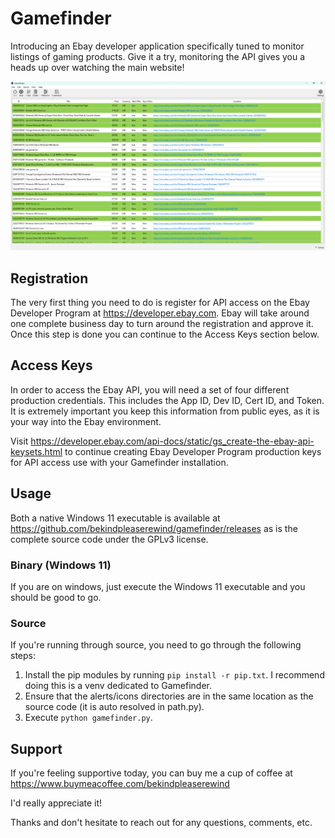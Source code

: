 # Gamefinder
Introducing an Ebay developer application specifically tuned to monitor listings of gaming products.  Give it a try, monitoring the API gives you a heads up over watching the main website!

![Gamefinder Screenshot](https://raw.githubusercontent.com/bekindpleaserewind/gamefinder/main/screenshot.png)

## Registration
The very first thing you need to do is register for API access on the Ebay Developer Program at https://developer.ebay.com.  Ebay will take around one complete business day to turn around the registration and approve it.  Once this step is done you can continue to the Access Keys section below.

## Access Keys
In order to access the Ebay API, you will need a set of four different production credentials.  This includes the App ID, Dev ID, Cert ID, and Token.  It is extremely important you keep this information from public eyes, as it is your way into the Ebay environment.

Visit https://developer.ebay.com/api-docs/static/gs_create-the-ebay-api-keysets.html to continue creating Ebay Developer Program production keys for API access use with your Gamefinder installation.

## Usage
Both a native Windows 11 executable is available at https://github.com/bekindpleaserewind/gamefinder/releases as is the complete source code under the GPLv3 license.

### Binary (Windows 11)
If you are on windows, just execute the Windows 11 executable and you should be good to go.

### Source
If you're running through source, you need to go through the following steps:

1. Install the pip modules by running ```pip install -r pip.txt```. I recommend doing this is a venv dedicated to Gamefinder.
2. Ensure that the alerts/icons directories are in the same location as the source code (it is auto resolved in path.py).
3. Execute ```python gamefinder.py```.

## Support
If you're feeling supportive today, you can buy me a cup of coffee at https://www.buymeacoffee.com/bekindpleaserewind

I'd really appreciate it!

Thanks and don't hesitate to reach out for any questions, comments, etc.
